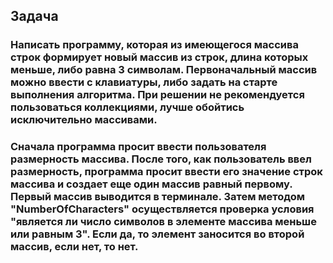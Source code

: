 ## Задача
### Написать программу, которая из имеющегося массива строк формирует новый массив из строк, длина которых меньше, либо равна 3 символам. Первоначальный массив можно ввести с клавиатуры, либо задать на старте выполнения алгоритма. При решении не рекомендуется пользоваться коллекциями, лучше обойтись исключительно массивами.

### Сначала программа просит ввести пользователя размерность массива. После того, как пользователь ввел размерность, программа просит ввести его значение строк массива и создает еще один массив равный первому. Первый массив выводится в терминале. Затем методом "NumberOfCharacters" осуществляется проверка условия "является ли число символов в элементе массива меньше или равным 3". Если да, то элемент заносится во второй массив, если нет, то нет.